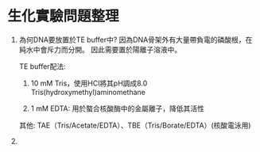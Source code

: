 # 生化實驗問題整理

1. 為何DNA要放置於TE buffer中?
   因為DNA骨架外有大量帶負電的磷酸根，在純水中會斥力而分開。
   因此需要置於陽離子溶液中。
   
   TE buffer配法:
   1. 10 mM Tris，使用HCl將其pH調成8.0  
        Tris(hydroxymethyl)aminomethane
        
   2. 1 mM EDTA: 用於螯合核酸酶中的金屬離子，降低其活性  
  
   其他: TAE（Tris/Acetate/EDTA）、TBE（Tris/Borate/EDTA）(核酸電泳用)

2. 